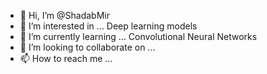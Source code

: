 - 👋 Hi, I’m @ShadabMir
- 👀 I’m interested in ... Deep learning models
- 🌱 I’m currently learning ... Convolutional Neural Networks
- 💞️ I’m looking to collaborate on ... 
- 📫 How to reach me ...

<!---
ShadabMir/ShadabMir is a ✨ special ✨ repository because its `README.md` (this file) appears on your GitHub profile.
You can click the Preview link to take a look at your changes.
--->
